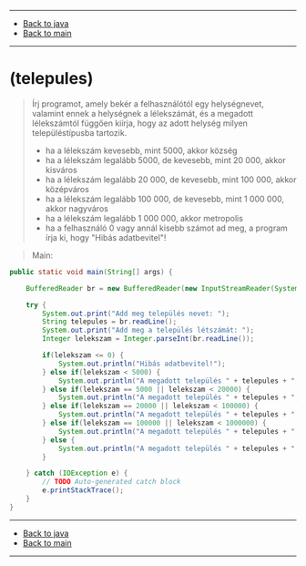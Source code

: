 
---

- [Back to java](../../java.md)
- [Back to main](../../../../README.md)

---

# (telepules)

> Írj programot, amely bekér a felhasználótól egy helységnevet, 
> valamint ennek a helységnek a lélekszámát, 
> és a megadott lélekszámtól függően kiírja, 
> hogy az adott helység milyen településtípusba tartozik. 
>
>
> - ha a lélekszám kevesebb, mint 5000, akkor község
> - ha a lélekszám legalább 5000, de kevesebb, mint 20 000, akkor kisváros
> - ha a lélekszám legalább 20 000, de kevesebb, mint 100 000, akkor középváros
> - ha a lélekszám legalább 100 000, de kevesebb, mint 1 000 000, akkor nagyváros
> - ha a lélekszám legalább 1 000 000, akkor metropolis
> - ha a felhasználó 0 vagy annál kisebb számot ad meg, a program írja ki, hogy "Hibás adatbevitel"!

> Main:

```java
public static void main(String[] args) {

	BufferedReader br = new BufferedReader(new InputStreamReader(System.in));

	try {
		System.out.print("Add meg település nevet: ");
		String telepules = br.readLine();
		System.out.print("Add meg a település létszámát: ");
		Integer lelekszam = Integer.parseInt(br.readLine());

		if(lelekszam <= 0) {
			System.out.println("Hibás adatbevitel!");
		} else if(lelekszam < 5000) {
			System.out.println("A megadott település " + telepules + ", lélekszáma alapján község.");
		} else if(lelekszam == 5000 || lelekszam < 20000) {
			System.out.println("A megadott település " + telepules + ", lélekszáma alapján kisváros.");
		} else if(lelekszam == 20000 || lelekszam < 100000) {
			System.out.println("A megadott település " + telepules + ", lélekszáma alapján középváros.");
		} else if(lelekszam == 100000 || lelekszam < 1000000) {
			System.out.println("A megadott település " + telepules + ", lélekszáma alapján nagyváros.");
		} else {
			System.out.println("A megadott település " + telepules + ", lélekszáma alapján metropolis.");
		}

	} catch (IOException e) {
		// TODO Auto-generated catch block
		e.printStackTrace();
	}
}
```

---

- [Back to java](../../java.md)
- [Back to main](../../../../README.md)

---
